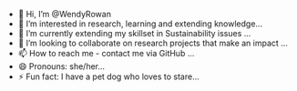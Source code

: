 - 👋 Hi, I’m @WendyRowan
- 👀 I’m interested in research, learning and extending knowledge...
- 🌱 I’m currently extending my skillset in Sustainability issues ...
- 💞️ I’m looking to collaborate on research projects that make an impact ...
- 📫 How to reach me - contact me via GitHub ...
- 😄 Pronouns: she/her...
- ⚡ Fun fact: I have a pet dog who loves to stare...

<!---
WendyRowan/WendyRowan is a ✨ special ✨ repository because its `README.md` (this file) appears on your GitHub profile.
You can click the Preview link to take a look at your changes.
--->
